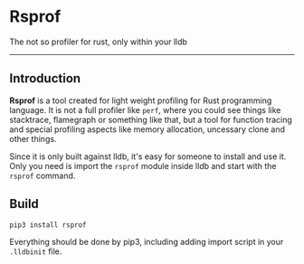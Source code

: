 # Rsprof

The not so profiler for rust, only within your lldb

---

## Introduction

**Rsprof** is a tool created for light weight profiling for Rust programming language. It is not a full profiler like `perf`, where you could see things like stacktrace, flamegraph or something like that, but a tool for function tracing and special profiling aspects like memory allocation, uncessary clone and other things.

Since it is only built against lldb, it's easy for someone to install and use it. Only you need is import the `rsprof` module inside lldb and start with the `rsprof` command.

## Build

```bash
pip3 install rsprof
```

Everything should be done by pip3, including adding import script in your `.lldbinit` file.